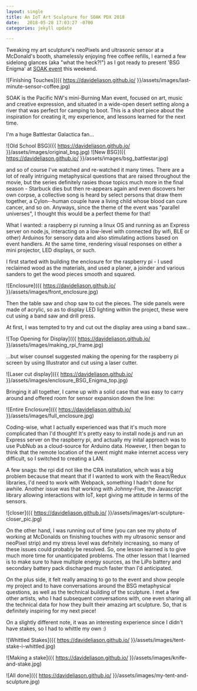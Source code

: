 ```yaml
---
layout: single
title: An IoT Art Sculpture for SOAK PDX 2018
date:   2018-05-28 17:03:27 -0700
categories: jekyll update

---
```


Tweaking my art sculpture's neoPixels and ultrasonic sensor at a McDonald's booth, shamelessly enjoying free coffee refills, I earned a few sidelong glances (aka "what the heck?!") as I got ready to present 'BSG Enigma' at [SOAK event](http://soakpdx.com/) this weekend. 

![Finishing Touches]({{ https://davideliason.github.io/ }}/assets/images/last-minute-sensor-coffee.jpg)

SOAK is the Pacific NW's mini-Burning Man event, focused on art, music and creative expression, and situated in a wide-open desert setting along a river that was perfect for camping to boot. This is a short piece about the inspiration for creating it, my experience, and lessons learned for the next time.

I'm a huge Battlestar Galactica fan...


![Old School BSG]({{ https://davideliason.github.io/ }}/assets/images/original_bsg.jpg)
![New BSG]({{ https://davideliason.github.io/ }}/assets/images/bsg_battlestar.jpg)


 and so of course I've watched and re-watched it many times. There are a lot of really intriguing metaphysical questions that are raised throughout the movie, but the series definitely rasies those topics much more in the final season - Starbuck dies but then re-appears again and even discovers her own corpse, a collective song is heard by select persons that draw them together, a Cylon--human couple have a living child whose blood can cure cancer, and so on. Anyways, since the theme of the event was "parallel universes", I thought this would be a perfect theme for that!

What I wanted: a raspberry pi running a linux OS and running as an Express server on node.js, interacting on a low-level with connected (by wifi, BLE or other) Arduinos for sensory data and also stimulating actions based on event handlers. At the same time, rendering visual responses on either a mini projector, LED displays, or such. 

I first started with building the enclosure for the raspberry pi - I used reclaimed wood as the materials, and used a planer, a joinder and various sanders to get the wood pieces smooth and squared. 

![Enclosure]({{ https://davideliason.github.io/ }}/assets/images/front_enclosure.jpg)

Then the table saw and chop saw to cut the pieces. The side panels were made of acrylic, so as to display LED lighting within the project, these were cut using a band saw and drill press. 

At first, I was tempted to try and cut out the display area using a band saw...

![Top Opening for Display]({{ https://davideliason.github.io/ }}/assets/images/making_rpi_frame.jpg)

...but wiser counsel suggested making the opening for the raspberry pi screen by using Illustrator and cut using a laser cutter.

![Laser cut display]({{ https://davideliason.github.io/ }}/assets/images/enclosure_BSG_Enigma_top.jpg)

Bringing it all together, I came up with a solid case that was easy to carry around and offered room for sensor expansion down the line:

![Entire Enclosure]({{ https://davideliason.github.io/ }}/assets/images/full_enclosure.jpg)

Coding-wise, what I actually experienced was that it's much more complicated than I'd thought! It's pretty easy to install node.js and run an Express server on the raspberry pi, and actually my inital approach was to use PubNub as a cloud-source for Arduino data. However, I then began to think that the remote location of the event might make internet access very difficult, so I switched to creating a LAN.

A few snags: the rpi did not like the CRA installation, whcih was a big problem because that meant that if I wanted to work with the React/Redux libraries, I'd need to work with Webpack, something I hadn't done for awhile. Another issue was that working with Johnny-Five, the Javascript library allowing interactions with IoT, kept giving me attitude in terms of the sensors.

![closer]({{ https://davideliason.github.io/ }}/assets/images/art-sculpture-closer_pic.jpg)

On the other hand, I was running out of time (you can see my photo of working at McDonalds on finishing touches with my ultrasonic sensor and neoPixel strip) and my stress level was defnitely increasing, so many of these issues could probably be resolved. So, one lesson learned is to give much more time for unanticipated problems. The other lesson that I learned is to make sure to have multiple energy sources, as the LiPo battery and secondary battery pack discharged much faster than I'd anticipated.

On the plus side, it felt really amazing to go to the event and show people my project and to have conversations around the BSG metaphysical questions, as well as the technical building of the sculpture. I met a few other artists, who I had subsequent conversations with, one even sharing all the technical data for how they built their amazing art sculpture. So, that is definitely inspiring for my next piece!

On a slightly different note, it was an interesting experience since I didn't have stakes, so I had to whittle my own :)

![Whittled Stakes]({{ https://davideliason.github.io/ }}/assets/images/tent-stake-i-whittled.jpg)

![Making a stake]({{ https://davideliason.github.io/ }}/assets/images/knife-and-stake.jpg)

![All done]({{ https://davideliason.github.io/ }}/assets/images/my-tent-and-sculpture.jpg)

